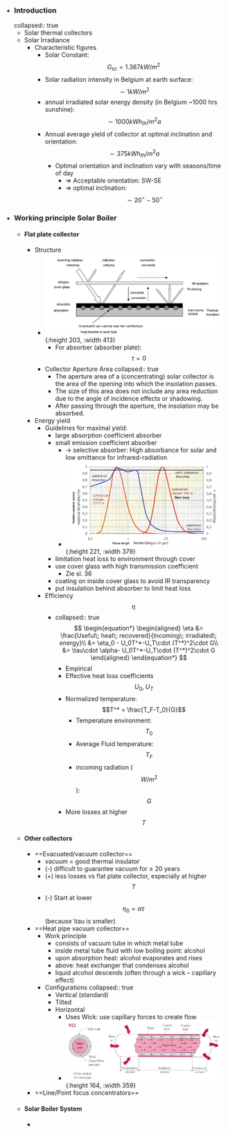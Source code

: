 - ### Introduction
  collapsed:: true
	- Solar thermal collectors
	- Solar Irradiance
		- Characteristic figures
			- Solar Constant: $$G_{sc}=1.367kW/m^2$$
			- Solar radiation intensity in Belgium at earth surface: $$\sim 1kW/m^2$$
			- annual irradiated solar energy density (in Belgium ~1000 hrs sunshine): $$\sim 1000kWh_{th}/m^2a$$
			- Annual average yield of collector at optimal inclination and orientation: $$\sim 375 kWh_{th}/m^2a$$
				- Optimal orientation and inclination vary with seasons/time of day
					- => Acceptable orientation: SW-SE
					- => optimal inclination: $$\sim 20^{\circ}-50^{\circ}$$
- ### Working principle Solar Boiler
	- #### Flat plate collector
		- Structure
			- ![image.png](../assets/image_1681565327214_0.png){:height 203, :width 413}
				- For absorber (absorber plate): $$\tau=0$$
			- Collector Aperture Area
			  collapsed:: true
				- The aperture area of a (concentrating) solar collector is the area of the
				  opening into which the insolation passes.
				- The size of this area does not include any area reduction due to the angle
				  of incidence effects or shadowing.
				- After passing through the aperture, the insolation may be absorbed.
		- Energy yield
			- Guidelines for maximal yield:
				- large absorption coefficient absorber
				- small emission coefficient absorber
					- -> selective absorber: High absorbance for solar and low emittance for infrared-radiation
					- ![image.png](../assets/image_1681566455595_0.png){:height 221, :width 379}
				- limitation heat loss to environment through cover
				- use cover glass with high transmission coefficient
					- Zie sl. 36
				- coating on inside cover glass to avoid IR transparency
				- put insulation behind absorber to limit heat loss
			- Efficiency $$\eta$$
				- collapsed:: true
				  $$
				  \begin{equation*}
				  \begin{aligned}
				  \eta &= \frac{Useful\; heat\; recovered}{Incoming\; irradiated\; energy}\\
				  &= \eta_0 - U_0T^*-U_T\cdot (T^*)^2\cdot G\\ 
				  &= \tau\cdot \alpha- U_0T^*-U_T\cdot (T^*)^2\cdot G
				  \end{aligned}
				  \end{equation*}
				  $$
					- Empirical
					- Effective heat loss coefficients $$U_0,\;U_T$$
					- Normalized temperature: $$T^* = \frac{T_F-T_0}{G}$$
						- Temperature environment: $$T_0$$
						- Average Fluid temperature: $$T_F$$
						- incoming radiation ($$W/m^2$$): $$G$$
					- More losses at higher $$T$$
	- #### Other collectors
		- ==Evacuated/vacuum collector==
			- vacuum = good thermal insulator
			- (-) difficult to guarantee vacuum for ≥ 20 years
			- (+) less losses vs flat plate collector, especially at higher $$T$$
			- (-) Start at lower $$\eta_0=\alpha\tau$$ (because \tau is smaller)
		- ==Heat pipe vacuum collector==
			- Work principle
				- consists of vacuum tube in which metal tube
				- inside metal tube fluid with low boiling point: alcohol
				- upon absorption heat: alcohol evaporates and rises
				- above: heat exchanger that condenses alcohol
				- liquid alcohol descends (often through a wick – capillary effect)
			- Configurations
			  collapsed:: true
				- Vertical (standard)
				- Tilted
				- Horizontal
					- Uses Wick: use capillary forces to create flow
					- ![image.png](../assets/image_1681570317092_0.png){:height 164, :width 359}
		- ==Line/Point focus concentrators==
	- #### Solar Boiler System
		-